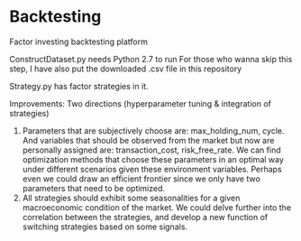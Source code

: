 # Backtesting
Factor investing backtesting platform

ConstructDataset.py needs Python 2.7 to run
For those who wanna skip this step, I have also put the downloaded .csv file in this repository

Strategy.py has factor strategies in it.

Improvements:
Two directions (hyperparameter tuning & integration of strategies)
1. Parameters that are subjectively choose are: max_holding_num, cycle. And variables that should be observed from the market but now are personally assigned are: transaction_cost, risk_free_rate. We can find optimization methods that choose these parameters in an optimal way under different scenarios given these environment variables. Perhaps even we could draw an efficient frontier since we only have two parameters that need to be optimized.
2. All strategies should exhibit some seasonalities for a given macroeconomic condition of the market. We could delve further into the correlation between the strategies, and develop a new function of switching strategies based on some signals.